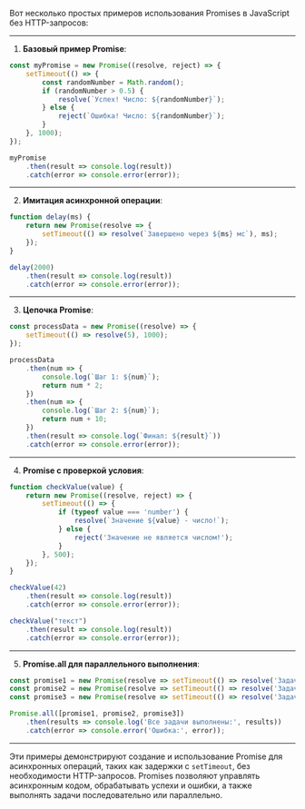 Вот несколько простых примеров использования Promises в JavaScript без HTTP-запросов:

---

1. **Базовый пример Promise**:
```javascript
const myPromise = new Promise((resolve, reject) => {
    setTimeout(() => {
        const randomNumber = Math.random();
        if (randomNumber > 0.5) {
            resolve(`Успех! Число: ${randomNumber}`);
        } else {
            reject(`Ошибка! Число: ${randomNumber}`);
        }
    }, 1000);
});

myPromise
    .then(result => console.log(result))
    .catch(error => console.error(error));
```

---

2. **Имитация асинхронной операции**:
```javascript
function delay(ms) {
    return new Promise(resolve => {
        setTimeout(() => resolve(`Завершено через ${ms} мс`), ms);
    });
}

delay(2000)
    .then(result => console.log(result))
    .catch(error => console.error(error));
```

---

3. **Цепочка Promise**:
```javascript
const processData = new Promise((resolve) => {
    setTimeout(() => resolve(5), 1000);
});

processData
    .then(num => {
        console.log(`Шаг 1: ${num}`);
        return num * 2;
    })
    .then(num => {
        console.log(`Шаг 2: ${num}`);
        return num + 10;
    })
    .then(result => console.log(`Финал: ${result}`))
    .catch(error => console.error(error));
```

---

4. **Promise с проверкой условия**:
```javascript
function checkValue(value) {
    return new Promise((resolve, reject) => {
        setTimeout(() => {
            if (typeof value === 'number') {
                resolve(`Значение ${value} - число!`);
            } else {
                reject('Значение не является числом!');
            }
        }, 500);
    });
}

checkValue(42)
    .then(result => console.log(result))
    .catch(error => console.error(error));

checkValue("текст")
    .then(result => console.log(result))
    .catch(error => console.error(error));
```

---

5. **Promise.all для параллельного выполнения**:
```javascript
const promise1 = new Promise(resolve => setTimeout(() => resolve('Задача 1'), 1000));
const promise2 = new Promise(resolve => setTimeout(() => resolve('Задача 2'), 2000));
const promise3 = new Promise(resolve => setTimeout(() => resolve('Задача 3'), 500));

Promise.all([promise1, promise2, promise3])
    .then(results => console.log('Все задачи выполнены:', results))
    .catch(error => console.error('Ошибка:', error));
```

---

Эти примеры демонстрируют создание и использование Promise для асинхронных операций, таких как задержки с `setTimeout`, без необходимости HTTP-запросов. Promises позволяют управлять асинхронным кодом, обрабатывать успехи и ошибки, а также выполнять задачи последовательно или параллельно.